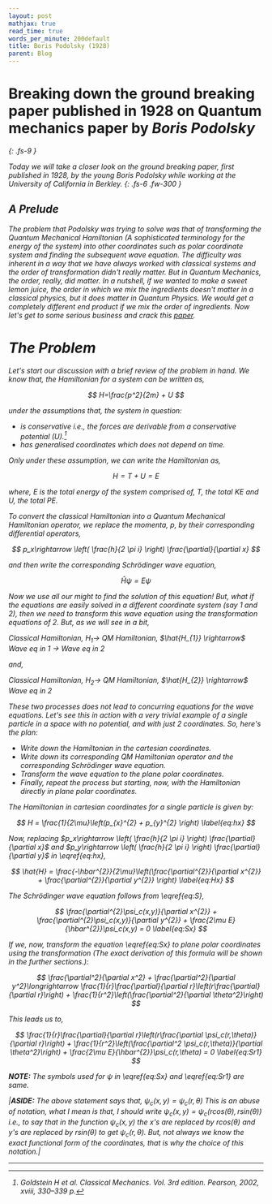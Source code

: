 ```yaml
---
layout: post
mathjax: true
read_time: true
words_per_minute: 200default
title: Boris Podolsky (1928)
parent: Blog
---
```


# Breaking down the ground breaking paper published in 1928 on Quantum mechanics paper by <em>Boris Podolsky<em>
{: .fs-9 }

Today we will take a closer look on the ground breaking paper, first published in 1928, by the young Boris Podolsky while working at the University of California in Berkley.
{: .fs-6 .fw-300 }


## A Prelude
The problem that Podolsky was trying to solve was that of transforming the Quantum Mechanical Hamiltonian (A sophisticated terminology for the energy of the system) into other coordinates such as polar coordinate system and finding the subsequent wave equation. The difficulty was inherent in a way that we have always worked with classical systems and the order of transformation didn't really matter. But in Quantum Mechanics, the order, *really*, did matter. In a nutshell, if we wanted to make a sweet lemon juice, the order in which we mix the ingredients doesn't matter in a classical physics, but it does matter in Quantum Physics. We would get a completely different end product if we mix the order of ingredients. Now let's get to some serious business and crack this [paper](https://journals.aps.org/pr/abstract/10.1103/PhysRev.32.812).

#
# The Problem
Let's start our discussion with a brief review of the problem in hand. We know that, the Hamiltonian for a system can be written as,

$$
H=\frac{p^2}{2m} + U
$$

under the assumptions that, the system in question:
-  is conservative i.e., the forces are derivable from a conservative potential ($U$).[^1]
- has generalised coordinates which does not depend on time.

Only under these assumption, we can write the Hamiltonian as, 

$$
H=T + U = E
$$

where, $E$ is the total energy of the system comprised of, $T$, the total KE and $U$, the total PE.


To convert the classical Hamiltonian into a Quantum Mechanical Hamiltonian operator, we replace the momenta, $p$, by their corresponding differential operators,

$$
p_x\rightarrow \left( \frac{h}{2 \pi i} \right) \frac{\partial}{\partial x}
$$

and then write the corresponding Schr&#246;dinger wave equation,

$$
\hat{H}\psi = E\psi \label{eq:S} 
$$

Now we use all our might to find the solution of this equation! But, what if the equations are easily solved in a different coordinate system (say $1$ and $2$), then we need to *transform* this wave equation using the transformation equations of $2$. But, as we will see in a bit,


*Classical Hamiltonian,* $H_{1} \rightarrow$ *QM Hamiltonian,* $\hat{H_{1}} \rightarrow$ *Wave eq in* $1$ $\rightarrow$ *Wave eq in* $2$ 


and,


*Classical Hamiltonian,* $H_{2} \rightarrow$ *QM Hamiltonian,* $\hat{H_{2}} \rightarrow$ *Wave eq in* $2$


These two processes does not lead to concurring equations for the wave equations. Let's see this in action with a very trivial example of a single particle in a space with no potential, and with just 2 coordinates. So, here's the plan:
- Write down the Hamiltonian in the cartesian coordinates.
- Write down its corresponding QM Hamiltonian operator and the corresponding Schr&#246;dinger wave equation.
- Transform the wave equation to the plane polar coordinates.
- Finally, repeat the process but starting, now, with the Hamiltonian directly in plane polar coordinates.


The Hamiltonian in cartesian coordinates for a single particle is given by:

$$
H = \frac{1}{2\mu}\left(p_{x}^{2} + p_{y}^{2} \right) \label{eq:hx}
$$

Now, replacing $p_x\rightarrow \left( \frac{h}{2 \pi i} \right) \frac{\partial}{\partial x}$ and $p_y\rightarrow \left( \frac{h}{2 \pi i} \right) \frac{\partial}{\partial y}$ in \eqref{eq:hx},

$$
\hat{H} = \frac{-\hbar^{2}}{2\mu}\left(\frac{\partial^{2}}{\partial x^{2}} + \frac{\partial^{2}}{\partial y^{2}} \right) \label{eq:Hx}
$$

The Schr&#246;dinger wave equation follows from \eqref{eq:S},

$$
\frac{\partial^{2}\psi_c(x,y)}{\partial x^{2}} + \frac{\partial^{2}\psi_c(x,y)}{\partial y^{2}} + \frac{2\mu E}{\hbar^{2}}\psi_c(x,y) = 0 \label{eq:Sx}
$$

If we, now, transform the equation \eqref{eq:Sx} to plane polar coordinates using the transformation (The exact derivation of this formula will be shown in the further sections.):

$$
\frac{\partial^2}{\partial x^2} + \frac{\partial^2}{\partial y^2}\longrightarrow \frac{1}{r}\frac{\partial}{\partial r}\left(r\frac{\partial}{\partial r}\right) + \frac{1}{r^2}\left(\frac{\partial^2}{\partial \theta^2}\right)
$$

This leads us to,

$$
\frac{1}{r}\frac{\partial}{\partial r}\left(r\frac{\partial \psi_c(r,\theta)}{\partial r}\right) + \frac{1}{r^2}\left(\frac{\partial^2 \psi_c(r,\theta)}{\partial \theta^2}\right) + \frac{2\mu E}{\hbar^{2}}\psi_c(r,\theta) = 0 \label{eq:Sr1}
$$


**_NOTE:_**  The symbols used for $\psi$ in \eqref{eq:Sx} and \eqref{eq:Sr1} are same.



|**_ASIDE:_**  The above statement says that, $\psi_c(x,y) = \psi_c(r,\theta)$ This is an abuse of notation, what I mean is that, I should write $\psi_c(x,y) = \psi_c(rcos(\theta),rsin(\theta))$ i.e., to say that in the function $\psi_c(x,y)$ the $x$'s are replaced by $rcos(\theta)$ and $y$'s are replaced by $rsin(\theta)$ to get $\psi_c(r,\theta)$. But, not always we know the exact functional form of the coordinates, that is why the choice of this notation.|

---
[^1]: Goldstein H et al. Classical Mechanics. Vol. 3rd edition. Pearson, 2002, xviii, 330–339 p.
